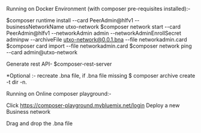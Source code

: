 Running on Docker Environment (with composer pre-requisites installed):-

$composer runtime install --card PeerAdmin@hlfv1 --businessNetworkName utxo-network
$composer network start --card PeerAdmin@hlfv1 --networkAdmin admin --networkAdminEnrollSecret adminpw --archiveFile utxo-network@0.0.1.bna --file networkadmin.card
$composer card import --file networkadmin.card
$composer network ping --card admin@utxo-network

Generate rest API-
$composer-rest-server

*Optional :- recreate .bna file, if .bna file missing $ composer archive create -t dir -n.


Running on Online composer playground:-

Click https://composer-playground.mybluemix.net/login
Deploy a new Business network

Drag and drop the .bna file
